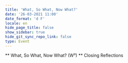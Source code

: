 ```yaml
---
title: 'What, So What, Now What?'
date: '26-03-2021 11:00'
date_format: 'd F'
locale: en
hide_page_title: false
show_sidebar: true
hide_git_sync_repo_link: false
type: Event
---
```


** What, So What, Now What? (W³) **
Closing Reflections
